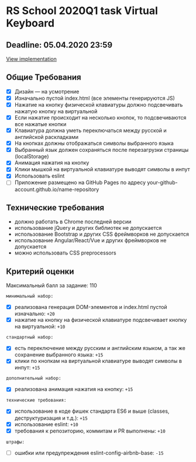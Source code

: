 # RS School 2020Q1 task Virtual Keyboard

## Deadline: 05.04.2020 23:59

[View implementation](https://kotiknalune.github.io/virtual-keyboard/)

## Общие Требования

- [x] Дизайн — на усмотрение
- [x] Изначально пустой index.html (все элементы генерируются JS)
- [x] Нажатие на кнопкy физической клавиатуры должно подсвечивать нажатую кнопку на виртуальной
- [x] Если нажатие происходит на несколько кнопок, то подсвечиваются все нажатые кнопки
- [x] Клавиатура должна уметь переключаться между русской и английской раскладками
- [x] На кнопках должны отображаться символы выбранного языка
- [x] Выбранный язык должен сохраняться после перезагрузки страницы (localStorage)
- [x] Анимация нажатия на кнопку
- [x] Клики мышкой на виртуальной клавиатуре выводят символы в инпут
- [x] Использовать eslint
- [ ] Приложение размещено на GitHub Pages по адресу your-github-account.github.io/name-repository

## Технические требования

- должно работать в Chrome последней версии
- использование jQuery и других библиотек не допускается  
- использование Bootstrap и других CSS фреймворков не допускается  
- использование Angular/React/Vue и других фреймворков не допускается  
- можно использовать CSS preprocessors  

## Критерий оценки

Максимальный балл за задание: 110

`минимальный набор:`

- [x] реализована генерация DOM-элементов и index.html пустой изначально: `+20`
- [x] нажатие на кнопку на физической клавиатуре подсвечивает кнопку на виртуальной: `+10`

`стандартный набор:`

- [x] есть переключение между русским и английским языком, а так же сохранение выбранного языка: `+15`
- [x] клики по кнопкам на виртуальной клавиатуре выводят символы в инпут: `+15`

`дополнительный набор:`

- [x] реализована анимация нажатия на кнопку: `+15`

`технические требования:`

- [x] использование в коде фишек стандарта ES6 и выше (classes, деструктуризация и т.д.): `+15`
- [x] использование eslint: `+10`
- [x] требования к репозиторию, коммитам и PR выполнены: `+10`

`штрафы:`

- [ ] ошибки или предупреждения eslint-config-airbnb-base: `-15`
